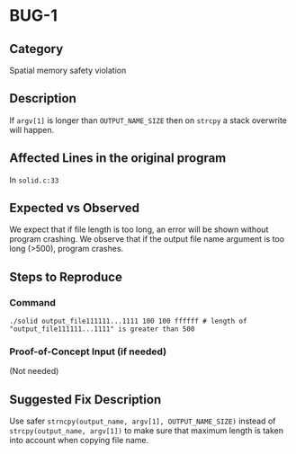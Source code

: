 # BUG-1
## Category
Spatial memory safety violation

## Description

If `argv[1]` is longer than `OUTPUT_NAME_SIZE` then on `strcpy` a stack overwrite will happen.

## Affected Lines in the original program
In `solid.c:33`

## Expected vs Observed
We expect that if file length is too long, an error will be shown without program crashing. We observe that if the output file name argument is too long (>500), program crashes.

## Steps to Reproduce

### Command

```
./solid output_file111111...1111 100 100 ffffff # length of "output_file111111...1111" is greater than 500
```
### Proof-of-Concept Input (if needed)
(Not needed)

## Suggested Fix Description
Use safer `strncpy(output_name, argv[1], OUTPUT_NAME_SIZE)` instead of `strcpy(output_name, argv[1])` to make sure that maximum length is taken into account when copying file name.
